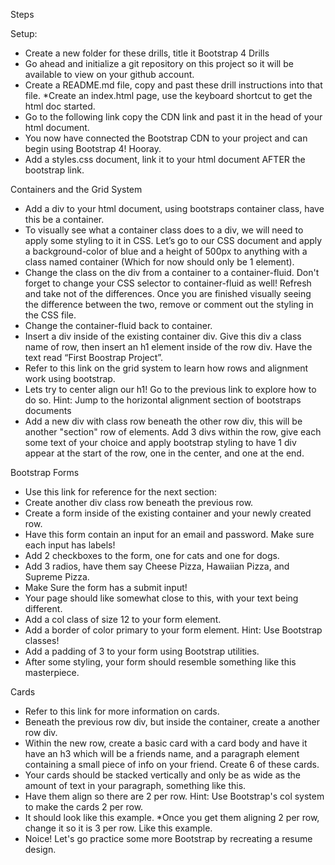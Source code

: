 Steps

Setup:

* Create a new folder for these drills, title it Bootstrap 4 Drills
* Go ahead and initialize a git repository on this project so it will be available to view on your github account.
* Create a README.md file, copy and past these drill instructions into that file.
*Create an index.html page, use the keyboard shortcut to get the html doc started.
* Go to the following link copy the CDN link and past it in the head of your html document.
* You now have connected the Bootstrap CDN to your project and can begin using Bootstrap 4! Hooray.
* Add a styles.css document, link it to your html document AFTER the bootstrap link.

Containers and the Grid System
* Add a div to your html document, using bootstraps container class, have this be a container.
* To visually see what a container class does to a div, we will need to apply some styling to it in CSS. Let’s go to our CSS document and apply a background-color of blue and a height of 500px to anything with a class named container (Which for now should only be 1 element).
* Change the class on the div from a container to a container-fluid. Don't forget to change your CSS selector to container-fluid as well! Refresh and take not of the differences. Once you are finished visually seeing the difference between the two, remove or comment out the styling in the CSS file.
* Change the container-fluid back to container.
* Insert a div inside of the existing container div. Give this div a class name of row, then insert an h1 element inside of the row div. Have the text read “First Boostrap Project”.
* Refer to this link on the grid system to learn how rows and alignment work using bootstrap.
* Lets try to center align our h1! Go to the previous link to explore how to do so.
Hint: Jump to the horizontal alignment section of bootstraps documents
* Add a new div with class row beneath the other row div, this will be another "section" row of elements. Add 3 divs within the row, give each some text of your choice and apply bootstrap styling to have 1 div appear at the start of the row, one in the center, and one at the end.

Bootstrap Forms
* Use this link for reference for the next section:
* Create another div class row beneath the previous row.
* Create a form inside of the existing container and your newly created row.
* Have this form contain an input for an email and password. Make sure each input has labels!
* Add 2 checkboxes to the form, one for cats and one for dogs.
* Add 3 radios, have them say Cheese Pizza, Hawaiian Pizza, and Supreme Pizza.
* Make Sure the form has a submit input!
* Your page should like somewhat close to this, with your text being different.
* Add a col class of size 12 to your form element.
* Add a border of color primary to your form element.
Hint: Use Bootstrap classes!
* Add a padding of 3 to your form using Bootstrap utilities.
* After some styling, your form should resemble something like this masterpiece.

Cards
* Refer to this link for more information on cards.
* Beneath the previous row div, but inside the container, create a another row div.
* Within the new row, create a basic card with a card body and have it have an h3 which will be a friends name, and a paragraph element containing a small piece of info on your friend. Create 6 of these cards.
* Your cards should be stacked vertically and only be as wide as the amount of text in your paragraph, something like this.
* Have them align so there are 2 per row.
Hint: Use Bootstrap's col system to make the cards 2 per row.
* It should look like this example.
*Once you get them aligning 2 per row, change it so it is 3 per row.
Like this example.
* Noice! Let's go practice some more Bootstrap by recreating a resume design.